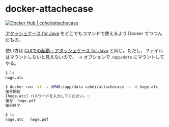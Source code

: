 # docker-attachecase

[![Docker Hub | cohei/attachecase](https://img.shields.io/badge/Docker%20Hub-cohei%2Fattachecase-blue?style=flat-square)](https://hub.docker.com/r/cohei/attachecase)

[アタッシェケース for Java](http://maruuofactory.life.coocan.jp/attachecase/) をどこでもコマンドで使えるよう Docker でつつんだもの。

使い方は [CUIでの起動 - アタッシェケース for Java](http://maruuofactory.life.coocan.jp/attachecase/#usage-cui) と同じ。ただし、ファイルはマウントしないと見えないので、 `-v` オプションで `/app/data` にマウントしてやる。

``` sh
$ ls
hoge.atc

$ docker run -it -v $PWD:/app/data cohei/attachecase -c -d hoge.atc
復号開始
[hoge.atc] パスワードを入力してください。:
復号: hoge.pdf
復号終了

$ ls
hoge.atc   hoge.pdf
```
